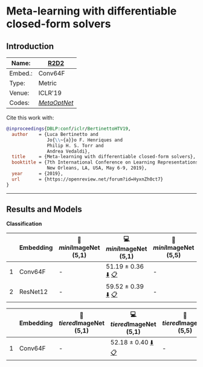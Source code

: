 # Meta-learning with differentiable closed-form solvers
## Introduction
| Name:    | [R2D2](https://arxiv.org/abs/1805.08136)  |
|----------|-------------------------------|
| Embed.:  | Conv64F |
| Type:    | Metric       |
| Venue:   | ICLR'19                      |
| Codes:   | [*MetaOptNet*](https://github.com/kjunelee/MetaOptNet) |

Cite this work with:
```bibtex
@inproceedings{DBLP:conf/iclr/BertinettoHTV19,
  author    = {Luca Bertinetto and
               Jo{\\~{a}}o F. Henriques and
               Philip H. S. Torr and
               Andrea Vedaldi},
  title     = {Meta-learning with differentiable closed-form solvers},
  booktitle = {7th International Conference on Learning Representations, {ICLR} 2019,
               New Orleans, LA, USA, May 6-9, 2019},
  year      = {2019},
  url       = {https://openreview.net/forum?id=HyxnZh0ct7}
}
```
---
## Results and Models

**Classification**

|   | Embedding | :book: *mini*ImageNet (5,1) | :computer: *mini*ImageNet (5,1) | :book:*mini*ImageNet (5,5) | :computer: *mini*ImageNet (5,5) | :memo: Comments  |
|---|-----------|--------------------|--------------------|--------------------|--------------------|---|
| 1 | Conv64F | - | 51.19 ± 0.36 [:arrow_down:](https://drive.google.com/drive/folders/1GbpOJD4mJz5e-hNxAKh-vQISm3P6OykG?usp=sharing) [:clipboard:](./R2D2-miniImageNet--ravi-Conv64F-5-1-Table2.yaml) | - | 67.29 ± 0.31 [:arrow_down:](https://drive.google.com/drive/folders/1Oag2uuGInA8eDXDDlCzOpWwVak4pXjuS?usp=sharing) [:clipboard:](./R2D2-miniImageNet--ravi-Conv64F-5-5-Table2.yaml) | Table.2 |
| 2 | ResNet12 | - | 59.52 ± 0.39 [:arrow_down:](https://drive.google.com/drive/folders/1ZegHyAoZvBBMAd6UAt-D2Ul_lwods8Vg?usp=sharing) [:clipboard:](./R2D2-miniImageNet--ravi-resnet12-5-1-Table2.yaml) | - | 74.61 ± 0.30 [:arrow_down:](https://drive.google.com/drive/folders/1-S-C2nVDp0JVghq1MVTefiUquPVBOPN7?usp=sharing) [:clipboard:](./R2D2-miniImageNet--ravi-resnet12-5-5-Table2.yaml) | Table.2 |

|   | Embedding | :book: *tiered*ImageNet (5,1) | :computer: *tiered*ImageNet (5,1) | :book:*tiered*ImageNet (5,5) | :computer: *tiered*ImageNet (5,5) | :memo: Comments  |
|---|-----------|--------------------|--------------------|--------------------|--------------------|---|
| 1 | Conv64F | - | 52.18 ± 0.40 [:arrow_down:](https://drive.google.com/drive/folders/1G0NS_pmLl6nMiDxkeUI46dCLMI0yRRzE?usp=sharing) [:clipboard:](./R2D2-tiered_imagenet-Conv64F-5-1-Table2.yaml) | - | 69.19 ± 0.36 [:arrow_down:](https://drive.google.com/drive/folders/1yTpBxVZsp13Qs45Oxodv7zjx2HcpNIuQ?usp=sharing) [:clipboard:](./R2D2-tiered_imagenet-Conv64F-5-5-Table2.yaml) | Table.2 |
